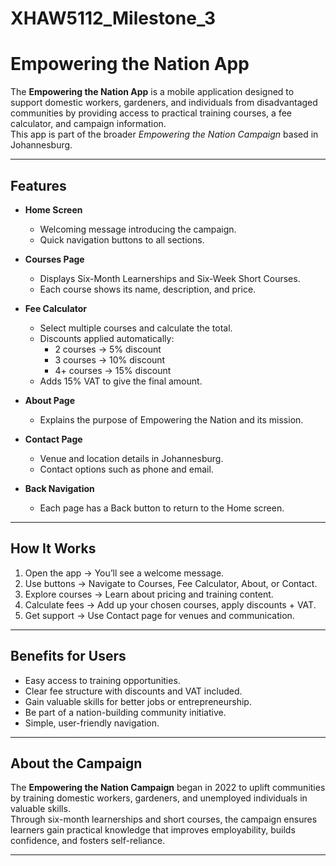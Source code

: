 # XHAW5112_Milestone_3
# Empowering the Nation App

The **Empowering the Nation App** is a mobile application designed to support domestic workers, gardeners, and individuals from disadvantaged communities by providing access to practical training courses, a fee calculator, and campaign information.  
This app is part of the broader *Empowering the Nation Campaign* based in Johannesburg.  

---

## Features

- **Home Screen**  
  - Welcoming message introducing the campaign.  
  - Quick navigation buttons to all sections.  

- **Courses Page**  
  - Displays Six-Month Learnerships and Six-Week Short Courses.  
  - Each course shows its name, description, and price.  

- **Fee Calculator**  
  - Select multiple courses and calculate the total.  
  - Discounts applied automatically:  
    - 2 courses → 5% discount  
    - 3 courses → 10% discount  
    - 4+ courses → 15% discount  
  - Adds 15% VAT to give the final amount.  

- **About Page**  
  - Explains the purpose of Empowering the Nation and its mission.  

- **Contact Page**  
  - Venue and location details in Johannesburg.  
  - Contact options such as phone and email.  

- **Back Navigation**  
  - Each page has a Back button to return to the Home screen.  

---

## How It Works

1. Open the app → You’ll see a welcome message.  
2. Use buttons → Navigate to Courses, Fee Calculator, About, or Contact.  
3. Explore courses → Learn about pricing and training content.  
4. Calculate fees → Add up your chosen courses, apply discounts + VAT.  
5. Get support → Use Contact page for venues and communication.  

---

## Benefits for Users

- Easy access to training opportunities.  
- Clear fee structure with discounts and VAT included.  
- Gain valuable skills for better jobs or entrepreneurship.  
- Be part of a nation-building community initiative.  
- Simple, user-friendly navigation.  

---

## About the Campaign

The **Empowering the Nation Campaign** began in 2022 to uplift communities by training domestic workers, gardeners, and unemployed individuals in valuable skills.  
Through six-month learnerships and short courses, the campaign ensures learners gain practical knowledge that improves employability, builds confidence, and fosters self-reliance.  

---
